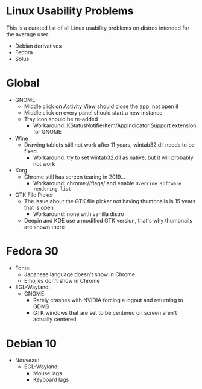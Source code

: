 # Linux Usability Problems

This is a curated list of all Linux usability problems on distros intended for the average user: 

- Debian derivatives
- Fedora
- Solus

 # Global
  - GNOME:
    - Middle click on Activity View should close the app, not open it
    - Middle click on every panel should start a new instance
    - Tray icon should be re-added
      - Workaround: KStatusNotifierItem/AppIndicator Support extension for GNOME
  - Wine
    - Drawing tablets still not work after 11 years, wintab32.dll needs to be fixed
      - Workaround: try to set wintab32.dll as native, but it will probably not work
  - Xorg
    - Chrome still has screen tearing in 2019...
      - Workaround: chrome://flags/ and enable `Override software rendering list`
  - GTK File Picker
    - The issue about the GTK file picker not having thumbnails is 15 years that is open
      - Workaround: none with vanilla distro
    - Deepin and KDE use a modified GTK version, that's why thumbnails are shown there

 # Fedora 30
  - Fonts:
    - Japanese language doesn't show in Chrome
    - Emojies don't show in Chrome
  - EGL-Wayland:
    - GNOME:
      - Rarely crashes with NVIDIA forcing a logout and returning to GDM3
      - GTK windows that are set to be centered on screen aren't actually centered
      
# Debian 10
  - Nouveau:
    - EGL-Wayland:
      - Mouse lags
      - Keyboard lags


